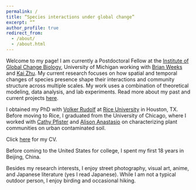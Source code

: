 ```yaml
---
permalink: /
title: “Species interactions under global change”
excerpt: “”
author_profile: true
redirect_from: 
  - /about/
  - /about.html
---
```


Welcome to my page! I am currently a Postdoctoral Fellow at the [Institute of Global Change Biology](https://seas.umich.edu/globalchangebiology), University of Michigan working with [Brian Weeks](http://bcweeks.weebly.com/) and [Kai Zhu](https://zhulab.seas.umich.edu/). My current research focuses on how spatial and temporal changes of species presence shape their interactions and community structure across multiple scales. My work uses a combination of theoretical modeling, data analysis, and lab experiments. Read more about my past and current projects [here](/research/).

I obtained my PhD with [Volker Rudolf](http://volkerrudolf.weebly.com) at [Rice University](https://biosciences.rice.edu/ecology-and-evolutionary-biology-graduate-program) in Houston, TX. Before moving to Rice, I graduated from the University of Chicago, where I worked with [Cathy Pfister](https://pfisterlab.uchicago.edu/) and [Alison Anastasio](https://www.alisonanastasio.com/) on characterizing plant communities on urban contaminated soil.  

Click [here](/files/CV_HengxingZou.pdf) for my CV.

Before coming to the United States for college, I spent my first 18 years in Beijing, China.

Besides my research interests, I enjoy street photography, visual art, anime, and Japanese literature (yes I read Japanese). While I am not a typical outdoor person, I enjoy birding and occasional hiking. 
